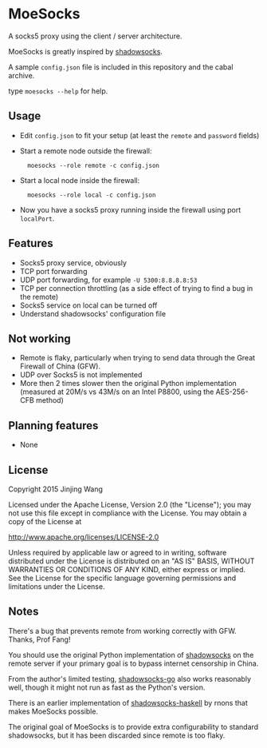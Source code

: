 MoeSocks
========

A socks5 proxy using the client / server architecture.

MoeSocks is greatly inspired by [shadowsocks].

A sample `config.json` file is included in this repository and the cabal
archive.

type `moesocks --help` for help.

Usage
-----
* Edit `config.json` to fit your setup (at least the `remote` and `password`
  fields)
* Start a remote node outside the firewall: 
          
        moesocks --role remote -c config.json
* Start a local node inside the firewall: 
    
        moesocks --role local -c config.json
* Now you have a socks5 proxy running inside the firewall using port 
  `localPort`.

Features
--------
* Socks5 proxy service, obviously
* TCP port forwarding
* UDP port forwarding, for example `-U 5300:8.8.8.8:53`
* TCP per connection throttling (as a side effect of trying to find a bug in the
remote)
* Socks5 service on local can be turned off
* Understand shadowsocks' configuration file

Not working
-----------
* Remote is flaky, particularly when trying to send data through the Great
  Firewall of China (GFW).
* UDP over Socks5 is not implemented
* More then 2 times slower then the original Python implementation (measured at
  20M/s vs 43M/s on an Intel P8800, using the AES-256-CFB method)

Planning features
------------------
* None

License
--------

Copyright 2015 Jinjing Wang

Licensed under the Apache License, Version 2.0 (the "License");
you may not use this file except in compliance with the License.
You may obtain a copy of the License at

   http://www.apache.org/licenses/LICENSE-2.0

Unless required by applicable law or agreed to in writing, software
distributed under the License is distributed on an "AS IS" BASIS,
WITHOUT WARRANTIES OR CONDITIONS OF ANY KIND, either express or implied.
See the License for the specific language governing permissions and
limitations under the License.


Notes
------

There's a bug that prevents remote from working correctly with GFW.
Thanks, Prof Fang!

You should use the original Python implementation of [shadowsocks] on the remote
server if your primary goal is to bypass internet censorship in China.

From the author's limited testing, [shadowsocks-go] also works reasonably
well, though it might not run as fast as the Python's version.

There is an earlier implementation of [shadowsocks-haskell] by rnons that
makes MoeSocks possible. 

The original goal of MoeSocks is to provide extra configurability to standard
shadowsocks, but it has been discarded since remote is too flaky. 

[shadowsocks]:https://github.com/shadowsocks/shadowsocks 
[shadowsocks-go]:https://github.com/shadowsocks/shadowsocks-go
[shadowsocks-haskell]:https://github.com/rnons/shadowsocks-haskell



